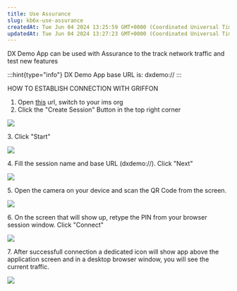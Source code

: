 ```yaml
---
title: Use Assurance
slug: kb6x-use-assurance
createdAt: Tue Jun 04 2024 13:25:59 GMT+0000 (Coordinated Universal Time)
updatedAt: Tue Jun 04 2024 13:27:23 GMT+0000 (Coordinated Universal Time)
---
```


DX Demo App can be used with Assurance to the track network traffic and test new features



:::hint{type="info"}
DX Demo App base URL is: dxdemo://
:::



HOW TO ESTABLISH CONNECTION WITH GRIFFON

1. Open [this](https://griffon.adobe.com/) url, switch to your ims org
2. Click the "Create Session" Button in the top right corner



![](https://docs.adobedemo.com/~gitbook/image?url=https%3A%2F%2F3295630118-files.gitbook.io%2F%7E%2Ffiles%2Fv0%2Fb%2Fgitbook-x-prod.appspot.com%2Fo%2Fspaces%252F-MMLrO7TweNFMn8PgeVh%252Fuploads%252FVMRb1iU997Th6cGVPoDN%252Fimage.png%3Falt%3Dmedia%26token%3D755b132a-05c9-4cc3-8b83-f56bc6511faf\&width=300\&dpr=4\&quality=100\&sign=ac2366920088833f0daf2e1927c0575986bbedd7e770c94b29b527e1ee7480d5)

3\. Click "Start"



![](https://docs.adobedemo.com/~gitbook/image?url=https%3A%2F%2F3295630118-files.gitbook.io%2F%7E%2Ffiles%2Fv0%2Fb%2Fgitbook-x-prod.appspot.com%2Fo%2Fspaces%252F-MMLrO7TweNFMn8PgeVh%252Fuploads%252FsZCGJ3qd8WpyoQs69DFb%252Fimage.png%3Falt%3Dmedia%26token%3D85d7d56d-67cc-4701-bce6-1a663a73bdfa\&width=300\&dpr=4\&quality=100\&sign=282359cac0b0dd8ce674710190af9b0ddf03beb88cab62cd2ec4f01356cdc2f4)

4\. Fill the session name and base URL (dxdemo://). Click "Next"



![](https://docs.adobedemo.com/~gitbook/image?url=https%3A%2F%2F3295630118-files.gitbook.io%2F%7E%2Ffiles%2Fv0%2Fb%2Fgitbook-x-prod.appspot.com%2Fo%2Fspaces%252F-MMLrO7TweNFMn8PgeVh%252Fuploads%252FZQhuVdQJO0QcKjVKlCRV%252Fimage.png%3Falt%3Dmedia%26token%3D2e4c8bc7-10e8-46d7-aee3-9b66c75b8f3f\&width=300\&dpr=4\&quality=100\&sign=e3ae7dfaf58187967b749b14362430adfff0b7f902b258b5d43b08a6f0e0401f)

5\. Open the camera on your device and scan the QR Code from the screen.



![](https://docs.adobedemo.com/~gitbook/image?url=https%3A%2F%2F3295630118-files.gitbook.io%2F%7E%2Ffiles%2Fv0%2Fb%2Fgitbook-x-prod.appspot.com%2Fo%2Fspaces%252F-MMLrO7TweNFMn8PgeVh%252Fuploads%252FZSbsiJYxSODgCsKwK4JG%252Fimage.png%3Falt%3Dmedia%26token%3Dcb31232c-3ded-47e5-aa02-eacc64d74545\&width=300\&dpr=4\&quality=100\&sign=0eeca87d0fa0d7c5cc09973705635f554721760e0dbbea39aad74c9efb620f89)

6\. On the screen that will show up, retype the PIN from your browser session window. Click "Connect"



![](https://docs.adobedemo.com/~gitbook/image?url=https%3A%2F%2F3295630118-files.gitbook.io%2F%7E%2Ffiles%2Fv0%2Fb%2Fgitbook-x-prod.appspot.com%2Fo%2Fspaces%252F-MMLrO7TweNFMn8PgeVh%252Fuploads%252FERRYK8PE1c9hl9r7cwhJ%252Fimage.png%3Falt%3Dmedia%26token%3D8dfa6d03-4eef-4502-b2f0-33d1e152514a\&width=300\&dpr=4\&quality=100\&sign=031081dea1047b3e888094a86876a32906c5417b919fe749eea63c665c03bb4b)

7\. After successfull connection a dedicated icon will show app above the application screen and in a desktop browser window, you will see the current traffic.



![](https://docs.adobedemo.com/~gitbook/image?url=https%3A%2F%2F3295630118-files.gitbook.io%2F%7E%2Ffiles%2Fv0%2Fb%2Fgitbook-x-prod.appspot.com%2Fo%2Fspaces%252F-MMLrO7TweNFMn8PgeVh%252Fuploads%252FvlmqWLcBGw3VDTTXPBjP%252Fimage.png%3Falt%3Dmedia%26token%3D3251785f-9b07-42f7-9375-99732b9ff0eb\&width=300\&dpr=4\&quality=100\&sign=c2337c5fc104419cc2cef9bffb190909f1d43ba4b07db55bb71f56c4afd6b15b)

